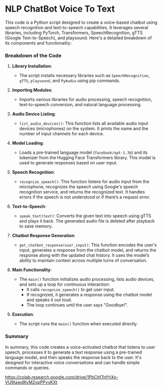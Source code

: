 # NLP ChatBot Voice To Text

This code is a Python script designed to create a voice-based chatbot using speech recognition and text-to-speech capabilities. It leverages several libraries, including PyTorch, Transformers, SpeechRecognition, gTTS (Google Text-to-Speech), and playsound. Here's a detailed breakdown of its components and functionality:

### Breakdown of the Code

1. **Library Installation**:
   - The script installs necessary libraries such as `SpeechRecognition`, `gTTS`, `playsound`, and `PyAudio` using pip commands.

2. **Importing Modules**:
   - Imports various libraries for audio processing, speech recognition, text-to-speech conversion, and natural language processing.

3. **Audio Device Listing**:
   - `list_audio_devices()`: This function lists all available audio input devices (microphones) on the system. It prints the name and the number of input channels for each device.

4. **Model Loading**:
   - Loads a pre-trained language model (`facebook/opt-1.3b`) and its tokenizer from the Hugging Face Transformers library. This model is used to generate responses based on user input.

5. **Speech Recognition**:
   - `recognize_speech()`: This function listens for audio input from the microphone, recognizes the speech using Google's speech recognition service, and returns the recognized text. It handles errors if the speech is not understood or if there’s a request error.

6. **Text-to-Speech**:
   - `speak_text(text)`: Converts the given text into speech using gTTS and plays it back. The generated audio file is deleted after playback to save memory.

7. **Chatbot Response Generation**:
   - `get_chatbot_response(user_input)`: This function encodes the user's input, generates a response from the chatbot model, and returns the response along with the updated chat history. It uses the model’s ability to maintain context across multiple turns of conversation.

8. **Main Functionality**:
   - The `main()` function initializes audio processing, lists audio devices, and sets up a loop for continuous interaction:
     - It calls `recognize_speech()` to get user input.
     - If recognized, it generates a response using the chatbot model and speaks it out loud.
     - The loop continues until the user says "Goodbye!".

9. **Execution**:
   - The script runs the `main()` function when executed directly.

### Summary
In summary, this code creates a voice-activated chatbot that listens to user speech, processes it to generate a text response using a pre-trained language model, and then speaks the response back to the user. It's designed for interactive voice conversations and can handle simple commands or queries.

https://colab.research.google.com/drive/1PbChf7nYhXo-VU9tawdKvM2vpPPvyKXt
